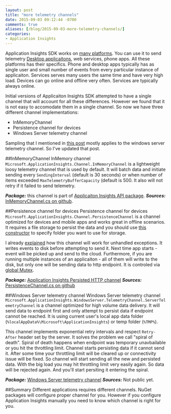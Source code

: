 ```yaml
---
layout: post
title: "more telemetry channels"
date: 2015-09-03 09:12:44 -0700
comments: true
aliases: [/blog/2015-09-03-more-telemetry-channels/]
categories: 
- Application Insights
---
```

Application Insights SDK works on [many platforms](https://azure.microsoft.com/documentation/articles/app-insights-platforms/). You can use it to send telemetry [Desktop applicaitons](/blog/2015/08/08/application-insights-for-desktop-applications/), web services, phone apps. All these platforms has their specifics. Phone and desktop apps typically has as single user and small number of events from every particular instance of applicaiton. Services serves many users the same time and have very high load. Devices can go online and offline very often. Services are typically always online.

Initial versions of Applicaiton Insights SDK attempted to have a single channel that will account for all these differences. However we found that it is not easy to accomodate them in a single channel. So now we have three different channel implementations:

- InMemoryChannel  
- Persistence channel for devices
- Windows Server telemetry channel

Sampling that I mentioned in [this post](/blog/2015/05/06/diy-data-sampling/) mostly applies to the windows server telemetry channel. So I've updated that post.

##InMemoryChannel
InMemory channel ```Microsoft.ApplicationInsights.Channel.InMemoryChannel``` is a lightweight loosy telemetry channel that is used by default. It will batch data and initiate sending every ```SendingInterval``` (default is 30 seconds) or when number of items exceeded ```MaxTelemetryBufferCapacity``` (default is 500. It also will not retry if it failed to send telemetry. 

***Package:*** this channel is part of [Applicaiton Insights API package](https://www.nuget.org/packages/Microsoft.ApplicationInsights/).
***Sources:*** [InMemoryChannel.cs on github](https://github.com/Microsoft/ApplicationInsights-dotnet/blob/1648ecd5bf32cc151557d15cbb0886cb86e84270/src/Core/Managed/Shared/Channel/InMemoryChannel.cs).

##Persistence channel for devices
Persistence channel for devices ```Microsoft.ApplicationInsights.Channel.PersistenceChannel``` is a channel optimized for devices and mobile apps and works great in offline scenarios. It requires a file storage to persist the data and you should use [this constructor](https://github.com/Microsoft/ApplicationInsights-dotnet/blob/1648ecd5bf32cc151557d15cbb0886cb86e84270/src/TelemetryChannels/PersistenceChannel/Shared/PersistenceChannel.cs#L53) to specify folder you want to use for storage. 

I already [explained](/blog/2015/08/08/application-insights-for-desktop-applications/) how this channel will work for unhandled exceptions. It writes events to disk before attempting to send it. Next time app starts - event will be picked up and send to the cloud. Furthermore, if you are running multiple instances of an applicaiton - all of them will write to the disk, but only one will be sending data to http endpoint. It is controled via [global Mutex](https://github.com/Microsoft/ApplicationInsights-dotnet/blob/1648ecd5bf32cc151557d15cbb0886cb86e84270/src/TelemetryChannels/PersistenceChannel/Shared/PersistenceTransmitter.cs#L47).   

***Package:*** [Application Insights Persisted HTTP channel](http://www.nuget.org/packages/Microsoft.ApplicationInsights.PersistenceChannel/) 
***Sources:*** [PersistenceChannel.cs on github](https://github.com/Microsoft/ApplicationInsights-dotnet/blob/1648ecd5bf32cc151557d15cbb0886cb86e84270/src/TelemetryChannels/PersistenceChannel/Shared/PersistenceChannel.cs)

##Windows Server telemetry channel
Windows Server telemetry channel ```Microsoft.ApplicationInsights.WindowsServer.TelemetryChannel.ServerTelemetryChannel``` is a channel optimized for high volume data delivery. It will send data to endpoint first and only attempt to persist data if endpoint cannot be reached. It is using current user's local app data folder (```%localAppData%\Microsoft\ApplicationInsights```) or temp folder (```%TMP%```).

This channel implements exponential retry intervals and respect ```Retry-After``` header set by the server. It solves the problem we call "spiral of death". Spiral of death happens when endpoint was temporary unavbailable or you hit the throttling limit. Channel starts persisting data if it cannot send it. After some time your throttling limit will be cleared up or connectivity issue will be fixed. So channel will start sending all the new and persisted data. With the big load you may hit throttling limit very easily again. So data will be rejected again. And you'll start persiting it entering the spiral.

***Package:*** [Windows Server telemetry channel](http://www.nuget.org/packages/Microsoft.ApplicationInsights.WindowsServer.TelemetryChannel/)
***Sources:*** Not public yet.


##Summary
Different applications requires different channels. NuGet packages will configure proper channel for you. However if you configure Application Insights manually you need to know which channel is right for you.
